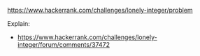 https://www.hackerrank.com/challenges/lonely-integer/problem

Explain:

- https://www.hackerrank.com/challenges/lonely-integer/forum/comments/37472
